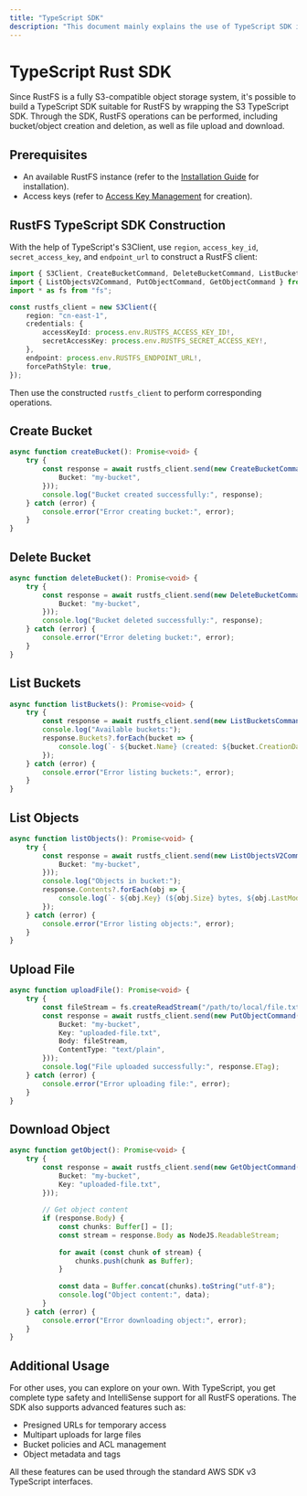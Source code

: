 ```yaml
---
title: "TypeScript SDK"
description: "This document mainly explains the use of TypeScript SDK in RustFS."
---
```


# TypeScript Rust SDK

Since RustFS is a fully S3-compatible object storage system, it's possible to build a TypeScript SDK suitable for RustFS by wrapping the S3 TypeScript SDK. Through the SDK, RustFS operations can be performed, including bucket/object creation and deletion, as well as file upload and download.

## Prerequisites

- An available RustFS instance (refer to the [Installation Guide](../../installation/index.md) for installation).
- Access keys (refer to [Access Key Management](../../administration/iam/access-token.md) for creation).

## RustFS TypeScript SDK Construction

With the help of TypeScript's S3Client, use `region`, `access_key_id`, `secret_access_key`, and `endpoint_url` to construct a RustFS client:

```typescript
import { S3Client, CreateBucketCommand, DeleteBucketCommand, ListBucketsCommand } from "@aws-sdk/client-s3";
import { ListObjectsV2Command, PutObjectCommand, GetObjectCommand } from "@aws-sdk/client-s3";
import * as fs from "fs";

const rustfs_client = new S3Client({
    region: "cn-east-1",
    credentials: {
        accessKeyId: process.env.RUSTFS_ACCESS_KEY_ID!,
        secretAccessKey: process.env.RUSTFS_SECRET_ACCESS_KEY!,
    },
    endpoint: process.env.RUSTFS_ENDPOINT_URL!,
    forcePathStyle: true,
});
```

Then use the constructed `rustfs_client` to perform corresponding operations.

## Create Bucket

```typescript
async function createBucket(): Promise<void> {
    try {
        const response = await rustfs_client.send(new CreateBucketCommand({
            Bucket: "my-bucket",
        }));
        console.log("Bucket created successfully:", response);
    } catch (error) {
        console.error("Error creating bucket:", error);
    }
}
```

## Delete Bucket

```typescript
async function deleteBucket(): Promise<void> {
    try {
        const response = await rustfs_client.send(new DeleteBucketCommand({
            Bucket: "my-bucket",
        }));
        console.log("Bucket deleted successfully:", response);
    } catch (error) {
        console.error("Error deleting bucket:", error);
    }
}
```

## List Buckets

```typescript
async function listBuckets(): Promise<void> {
    try {
        const response = await rustfs_client.send(new ListBucketsCommand({}));
        console.log("Available buckets:");
        response.Buckets?.forEach(bucket => {
            console.log(`- ${bucket.Name} (created: ${bucket.CreationDate})`);
        });
    } catch (error) {
        console.error("Error listing buckets:", error);
    }
}
```

## List Objects

```typescript
async function listObjects(): Promise<void> {
    try {
        const response = await rustfs_client.send(new ListObjectsV2Command({
            Bucket: "my-bucket",
        }));
        console.log("Objects in bucket:");
        response.Contents?.forEach(obj => {
            console.log(`- ${obj.Key} (${obj.Size} bytes, ${obj.LastModified})`);
        });
    } catch (error) {
        console.error("Error listing objects:", error);
    }
}
```

## Upload File

```typescript
async function uploadFile(): Promise<void> {
    try {
        const fileStream = fs.createReadStream("/path/to/local/file.txt");
        const response = await rustfs_client.send(new PutObjectCommand({
            Bucket: "my-bucket",
            Key: "uploaded-file.txt",
            Body: fileStream,
            ContentType: "text/plain",
        }));
        console.log("File uploaded successfully:", response.ETag);
    } catch (error) {
        console.error("Error uploading file:", error);
    }
}
```

## Download Object

```typescript
async function getObject(): Promise<void> {
    try {
        const response = await rustfs_client.send(new GetObjectCommand({
            Bucket: "my-bucket",
            Key: "uploaded-file.txt",
        }));
        
        // Get object content
        if (response.Body) {
            const chunks: Buffer[] = [];
            const stream = response.Body as NodeJS.ReadableStream;
            
            for await (const chunk of stream) {
                chunks.push(chunk as Buffer);
            }
            
            const data = Buffer.concat(chunks).toString("utf-8");
            console.log("Object content:", data);
        }
    } catch (error) {
        console.error("Error downloading object:", error);
    }
}
```

## Additional Usage

For other uses, you can explore on your own. With TypeScript, you get complete type safety and IntelliSense support for all RustFS operations. The SDK also supports advanced features such as:

- Presigned URLs for temporary access
- Multipart uploads for large files
- Bucket policies and ACL management
- Object metadata and tags

All these features can be used through the standard AWS SDK v3 TypeScript interfaces.

